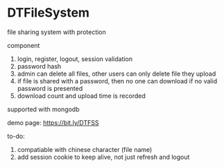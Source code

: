 # DTFileSystem
file sharing system with protection

component
1. login, register, logout, session validation
2. password hash
3. admin can delete all files, other users can only delete file they upload
4. if file is shared with a password, then no one can download if no valid password is presented
5. download count and upload time is recorded

supported with mongodb

demo page:
https://bit.ly/DTFSS


to-do:
1. compatiable with chinese character (file name)
2. add session cookie to keep alive, not just refresh and logout
